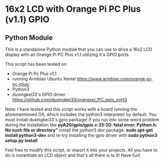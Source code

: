 # 16x2 LCD with Orange Pi PC Plus (v1.1) GPIO
## Python Module

This is a standalone Python module that you can use to drive a 16x2 LCD display with an Orange Pi PC Plus v1.1 utilizing it's GPIO ports.

This script has been tested on:
- Orange Pi Pc Plus v1.1
- running Armbian Ubuntu Xenial https://www.armbian.com/orange-pi-pc-plus/
- Python3
- duxingkei33's GPIO driver https://github.com/duxingkei33/orangepi_PC_gpio_pyH3

Note: I have tested and this script works with a board running the aforementioned OS, which includes the python3 interpreter by default. You must install duxingkei33's gpio package! If you run into some weird problem during the installation like **pyA20/gpio/gpio.c:25:20: fatal error: Python.h: No such file or directory"** install the python3 dev package: **sudo apt-get install python3-dev** and re-try installing the gpio driver with **sudo python3 setup.py install**

Feel free to modify this script, or import it into your projects. All you have to do is instantiate an LCD object and that's all there is to it! Have fun!

